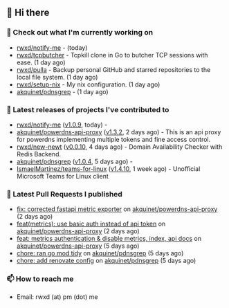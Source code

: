 ## 👋 Hi there

### 👷 Check out what I'm currently working on


- [rwxd/notify-me](https://github.com/rwxd/notify-me) -  (today)
- [rwxd/tcpbutcher](https://github.com/rwxd/tcpbutcher) - Tcpkill clone in Go to butcher TCP sessions with ease. (1 day ago)
- [rwxd/pulla](https://github.com/rwxd/pulla) - Backup personal GitHub and starred repositories to the local file system. (1 day ago)
- [rwxd/setup-nix](https://github.com/rwxd/setup-nix) - My nix configuration. (1 day ago)
- [akquinet/pdnsgrep](https://github.com/akquinet/pdnsgrep) -  (1 day ago)

### 🔭 Latest releases of projects I've contributed to


- [rwxd/notify-me](https://github.com/rwxd/notify-me) ([v1.0.9](https://github.com/rwxd/notify-me/releases/tag/v1.0.9), today) - 
- [akquinet/powerdns-api-proxy](https://github.com/akquinet/powerdns-api-proxy) ([v1.3.2](https://github.com/akquinet/powerdns-api-proxy/releases/tag/v1.3.2), 2 days ago) - This is an api proxy for powerdns implementing multiple tokens and fine access control.
- [rwxd/new-newt](https://github.com/rwxd/new-newt) ([v0.0.10](https://github.com/rwxd/new-newt/releases/tag/v0.0.10), 4 days ago) - Domain Availability Checker with Redis Backend.
- [akquinet/pdnsgrep](https://github.com/akquinet/pdnsgrep) ([v1.0.4](https://github.com/akquinet/pdnsgrep/releases/tag/v1.0.4), 5 days ago) - 
- [IsmaelMartinez/teams-for-linux](https://github.com/IsmaelMartinez/teams-for-linux) ([v1.4.10](https://github.com/IsmaelMartinez/teams-for-linux/releases/tag/v1.4.10), 1 week ago) - Unofficial Microsoft Teams for Linux client

### 🔨 Latest Pull Requests I published


- [fix: corrected fastapi metric exporter](https://github.com/akquinet/powerdns-api-proxy/pull/37) on [akquinet/powerdns-api-proxy](https://github.com/akquinet/powerdns-api-proxy) (2 days ago)
- [feat(metrics): use basic auth instead of api token](https://github.com/akquinet/powerdns-api-proxy/pull/36) on [akquinet/powerdns-api-proxy](https://github.com/akquinet/powerdns-api-proxy) (2 days ago)
- [feat: metrics authentication &amp; disable metrics, index, api docs](https://github.com/akquinet/powerdns-api-proxy/pull/34) on [akquinet/powerdns-api-proxy](https://github.com/akquinet/powerdns-api-proxy) (5 days ago)
- [chore: ran go mod tidy](https://github.com/akquinet/pdnsgrep/pull/11) on [akquinet/pdnsgrep](https://github.com/akquinet/pdnsgrep) (5 days ago)
- [chore: add renovate config](https://github.com/akquinet/pdnsgrep/pull/4) on [akquinet/pdnsgrep](https://github.com/akquinet/pdnsgrep) (5 days ago)

### 📫 How to reach me

- Email: rwxd (at) pm (dot) me
